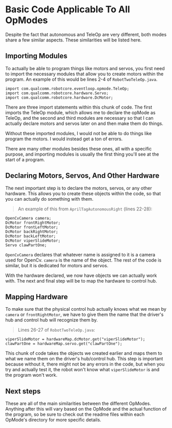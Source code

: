 # Basic Code Applicable To All OpModes

Despite the fact that autonomous and TeleOp are very different, both modes
share a few similar aspects. These similarities will be listed here.

## Importing Modules

To actually be able to program things like motors and servos, you first
need to import the necessary modules that allow you to create motors within the program. An example of this would be lines 2-4 of `RobotTwoTeleOp.java`.

    import com.qualcomm.robotcore.eventloop.opmode.TeleOp;
    import com.qualcomm.robotcore.hardware.Servo;
    import com.qualcomm.robotcore.hardware.DcMotor;

There are three import statements within this chunk of code. The first
imports the TeleOp module, which allows me to declare the opMode as TeleOp, and the second and third modules are necessary so that I can actually declare motors and servos later on and then make them do things.

Without these imported modules, I would not be able to do things like
program the motors. I would instead get a ton of errors.

There are many other modules besides these ones, all with a specific
purpose, and importing modules is usually the first thing you'll see at the start of a program.

## Declaring Motors, Servos, And Other Hardware

The next important step is to declare the motors, servos, or any other
hardware. This allows you to create these objects within the code, so that you can actually do something with them.

> An example of this from `AprilTagAutonomousRight` (lines 22-28):

    OpenCvCamera camera;
    DcMotor frontRightMotor;
    DcMotor frontLeftMotor;
    DcMotor backRightMotor;
    DcMotor backLeftMotor;
    DcMotor viperSlideMotor;
    Servo clawPartOne;

`OpenCvCamera` declares that whatever name is assigned to it is a camera
used for OpenCv. `camera` is the name of the object. The rest of the code is similar, but it is dedicated for motors and servos.

With the hardware declared, we now have objects we can actually work with.
The next and final step will be to map the hardware to control hub.

## Mapping Hardware

To make sure that the physical control hub actually knows what we mean by
`camera` or `frontRightMotor`, we have to give them the name that the driver's hub and control hub will recognize them by.

> Lines 26-27 of `RobotTwoTeleOp.java`:

    viperSlideMotor = hardwareMap.dcMotor.get("viperSlideMotor");
    clawPartOne = hardwareMap.servo.get("clawPartOne");

This chunk of code takes the objects we created earlier and maps them to
what we name them on the driver's hub/control hub. This step is important because without it, there might not be any errors in the code, but when you try and actually test it, the robot won't know what `viperSlideMotor` is and the program won't work.

## Next steps

These are all of the main similarities between the different OpModes. Anything after this will vary based on the OpMode and the actual function of the program, so be sure to check out the readme files within each OpMode's directory for more specific details. 